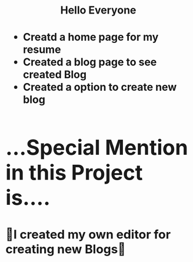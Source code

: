 <h1 align="center">Hello Everyone<h1>
  <h1What i done here? </h1>
  
  <div>
    <ul>
      <li>Creatd a home page for my resume</li>
      <li>Created a blog page to see created Blog</li>
      <li>Created a option to create new blog</li>
    </ul>
  </div>
  
  <div>
    <h1 color = "red">
        ...Special Mention in this Project is....
    </h1>
    <h3>🧡I created my own editor for creating new Blogs💚</h3>
  </div>

